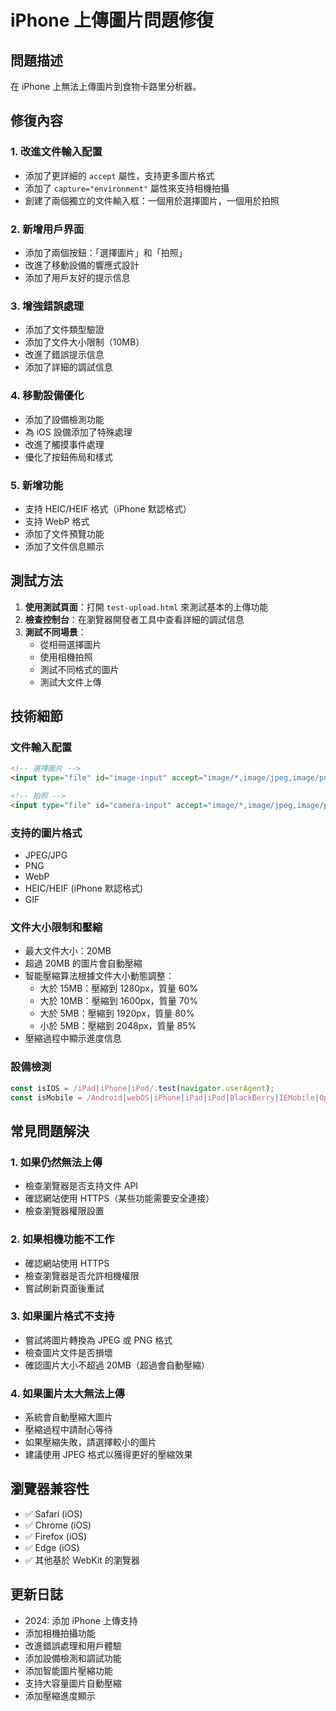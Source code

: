 # iPhone 上傳圖片問題修復

## 問題描述
在 iPhone 上無法上傳圖片到食物卡路里分析器。

## 修復內容

### 1. 改進文件輸入配置
- 添加了更詳細的 `accept` 屬性，支持更多圖片格式
- 添加了 `capture="environment"` 屬性來支持相機拍攝
- 創建了兩個獨立的文件輸入框：一個用於選擇圖片，一個用於拍照

### 2. 新增用戶界面
- 添加了兩個按鈕：「選擇圖片」和「拍照」
- 改進了移動設備的響應式設計
- 添加了用戶友好的提示信息

### 3. 增強錯誤處理
- 添加了文件類型驗證
- 添加了文件大小限制（10MB）
- 改進了錯誤提示信息
- 添加了詳細的調試信息

### 4. 移動設備優化
- 添加了設備檢測功能
- 為 iOS 設備添加了特殊處理
- 改進了觸摸事件處理
- 優化了按鈕佈局和樣式

### 5. 新增功能
- 支持 HEIC/HEIF 格式（iPhone 默認格式）
- 支持 WebP 格式
- 添加了文件預覽功能
- 添加了文件信息顯示

## 測試方法

1. **使用測試頁面**：打開 `test-upload.html` 來測試基本的上傳功能
2. **檢查控制台**：在瀏覽器開發者工具中查看詳細的調試信息
3. **測試不同場景**：
   - 從相冊選擇圖片
   - 使用相機拍照
   - 測試不同格式的圖片
   - 測試大文件上傳

## 技術細節

### 文件輸入配置
```html
<!-- 選擇圖片 -->
<input type="file" id="image-input" accept="image/*,image/jpeg,image/png,image/webp,image/heic,image/heif" hidden>

<!-- 拍照 -->
<input type="file" id="camera-input" accept="image/*,image/jpeg,image/png,image/webp,image/heic,image/heif" capture="environment" hidden>
```

### 支持的圖片格式
- JPEG/JPG
- PNG
- WebP
- HEIC/HEIF (iPhone 默認格式)
- GIF

### 文件大小限制和壓縮
- 最大文件大小：20MB
- 超過 20MB 的圖片會自動壓縮
- 智能壓縮算法根據文件大小動態調整：
  - 大於 15MB：壓縮到 1280px，質量 60%
  - 大於 10MB：壓縮到 1600px，質量 70%
  - 大於 5MB：壓縮到 1920px，質量 80%
  - 小於 5MB：壓縮到 2048px，質量 85%
- 壓縮過程中顯示進度信息

### 設備檢測
```javascript
const isIOS = /iPad|iPhone|iPod/.test(navigator.userAgent);
const isMobile = /Android|webOS|iPhone|iPad|iPod|BlackBerry|IEMobile|Opera Mini/i.test(navigator.userAgent);
```

## 常見問題解決

### 1. 如果仍然無法上傳
- 檢查瀏覽器是否支持文件 API
- 確認網站使用 HTTPS（某些功能需要安全連接）
- 檢查瀏覽器權限設置

### 2. 如果相機功能不工作
- 確認網站使用 HTTPS
- 檢查瀏覽器是否允許相機權限
- 嘗試刷新頁面後重試

### 3. 如果圖片格式不支持
- 嘗試將圖片轉換為 JPEG 或 PNG 格式
- 檢查圖片文件是否損壞
- 確認圖片大小不超過 20MB（超過會自動壓縮）

### 4. 如果圖片太大無法上傳
- 系統會自動壓縮大圖片
- 壓縮過程中請耐心等待
- 如果壓縮失敗，請選擇較小的圖片
- 建議使用 JPEG 格式以獲得更好的壓縮效果

## 瀏覽器兼容性

- ✅ Safari (iOS)
- ✅ Chrome (iOS)
- ✅ Firefox (iOS)
- ✅ Edge (iOS)
- ✅ 其他基於 WebKit 的瀏覽器

## 更新日誌

- 2024: 添加 iPhone 上傳支持
- 添加相機拍攝功能
- 改進錯誤處理和用戶體驗
- 添加設備檢測和調試功能
- 添加智能圖片壓縮功能
- 支持大容量圖片自動壓縮
- 添加壓縮進度顯示 
